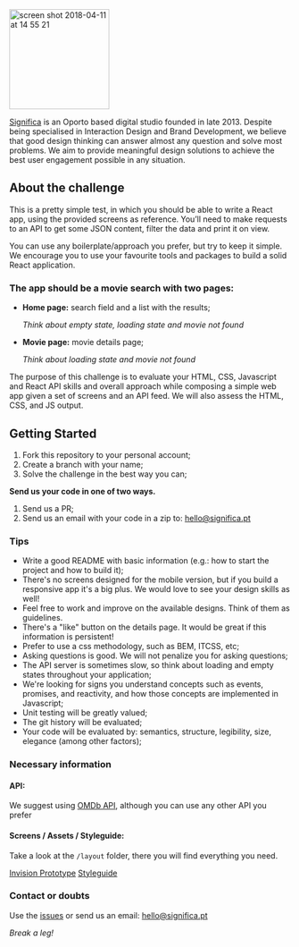 <img width="179" alt="screen shot 2018-04-11 at 14 55 21" src="https://user-images.githubusercontent.com/4838076/38634265-6545f090-3d98-11e8-8869-c5e477648fdf.png">

[Significa](https://significa.pt/) is an Oporto based digital studio founded in late 2013. Despite being specialised in Interaction Design and Brand Development, we believe that good design thinking can answer almost any question and solve most problems. We aim to provide meaningful design solutions to achieve the best user engagement possible in any situation.

## About the challenge

This is a pretty simple test, in which you should be able to write a React app, using the provided screens as reference. You’ll need to make requests to an API to get some JSON content, filter the data and print it on view.

You can use any boilerplate/approach you prefer, but try to keep it simple. We encourage you to use your favourite tools and packages to build a solid React application.

### The app should be a movie search with two pages:

- **Home page:** search field and a list with the results;

  _Think about empty state, loading state and movie not found_

- **Movie page:** movie details page;

  _Think about loading state and movie not found_

The purpose of this challenge is to evaluate your HTML, CSS, Javascript and React API skills and overall approach while composing a simple web app given a set of screens and an API feed. We will also assess the HTML, CSS, and JS output.

## Getting Started

1.  Fork this repository to your personal account;
2.  Create a branch with your name;
3.  Solve the challenge in the best way you can;

**Send us your code in one of two ways.**

1.  Send us a PR;
2.  Send us an email with your code in a zip to: hello@significa.pt

### Tips

- Write a good README with basic information (e.g.: how to start the project and how to build it);
- There's no screens designed for the mobile version, but if you build a responsive app it's a big plus. We would love to see your design skills as well!
- Feel free to work and improve on the available designs. Think of them as guidelines.
- There's a "like" button on the details page. It would be great if this information is persistent!
- Prefer to use a css methodology, such as BEM, ITCSS, etc;
- Asking questions is good. We will not penalize you for asking questions;
- The API server is sometimes slow, so think about loading and empty states throughout your application;
- We're looking for signs you understand concepts such as events, promises, and reactivity, and how those concepts are implemented in Javascript;
- Unit testing will be greatly valued;
- The git history will be evaluated;
- Your code will be evaluated by: semantics, structure, legibility, size, elegance (among other factors);

### Necessary information

#### API:

We suggest using [OMDb API](http://www.omdbapi.com/), although you can use any other API you prefer

#### Screens / Assets / Styleguide:

Take a look at the `/layout` folder, there you will find everything you need.

[Invision Prototype](https://invis.io/K6GW19Z3FP8#/291216728_1-Search)
[Styleguide](https://invis.io/5JGW1AFQHUX#/291309274_1-type)

### Contact or doubts

Use the [issues](https://github.com/Significa/frontend-challenge/issues) or send us an email: hello@significa.pt

_Break a leg!_
